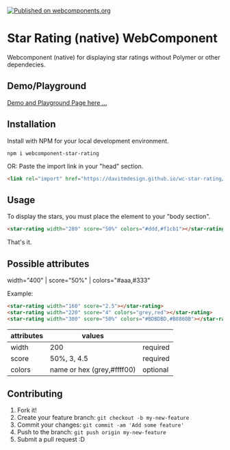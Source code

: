 [![Published on webcomponents.org](https://img.shields.io/badge/webcomponents.org-published-blue.svg)](https://www.webcomponents.org/element/owner/webcomponent-star-rating)


# Star Rating (native) WebComponent

Webcomponent (native) for displaying star ratings <star-rating> without Polymer or other dependecies.

## Demo/Playground

[Demo and Playground Page here ...](https://davitmdesign.github.io/wc-star-rating/index.html)

## Installation

Install with NPM for your local development environment.

```
npm i webcomponent-star-rating
```

OR: Paste the import link in your "head" section.

```html
<link rel="import" href="https://davitmdesign.github.io/wc-star-rating/star-rating.html">
```

## Usage

To display the stars, you must place the element to your "body section".

```html
<star-rating width="280" score="50%" colors="#ddd,#f1cb1"></star-rating>
```

That's it.

## Possible attributes

width="400" | score="50%" | colors="#aaa,#333"

Example:

<!---
```
<custom-element-demo>
  <template>
    <link rel="import" href="https://davitmdesign.github.io/wc-star-rating/star-rating.html">
    <next-code-block></next-code-block>
  </template>
</custom-element-demo>
```
-->
```html
<star-rating width="160" score="2.5"></star-rating>
<star-rating width="220" score="4" colors="grey,red"></star-rating>
<star-rating width="300" score="50%" colors="#BDBDBD,#B8860B"></star-rating>
```


| attributes        |     values                        |                |
| ----------------- |-----------------------------------|----------------|
| width             | 200                               | required       |
| score             | 50%, 3, 4.5                       | required       |
| colors            | name or hex (grey,#ffff00)        | optional       |


## Contributing

1. Fork it!
2. Create your feature branch: `git checkout -b my-new-feature`
3. Commit your changes: `git commit -am 'Add some feature'`
4. Push to the branch: `git push origin my-new-feature`
5. Submit a pull request :D
